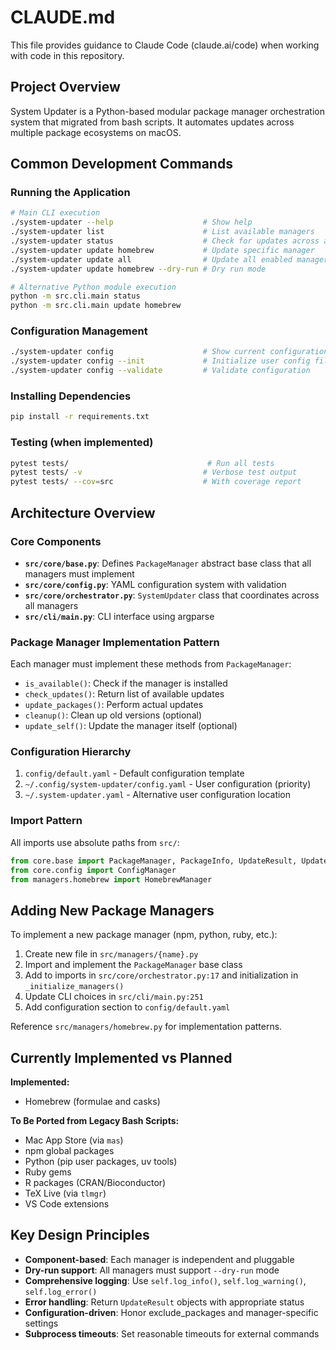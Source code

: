 # CLAUDE.md

This file provides guidance to Claude Code (claude.ai/code) when working with code in this repository.

## Project Overview

System Updater is a Python-based modular package manager orchestration system that migrated from bash scripts. It automates updates across multiple package ecosystems on macOS.

## Common Development Commands

### Running the Application
```bash
# Main CLI execution
./system-updater --help                    # Show help
./system-updater list                      # List available managers
./system-updater status                    # Check for updates across all managers
./system-updater update homebrew           # Update specific manager
./system-updater update all                # Update all enabled managers
./system-updater update homebrew --dry-run # Dry run mode

# Alternative Python module execution
python -m src.cli.main status
python -m src.cli.main update homebrew
```

### Configuration Management
```bash
./system-updater config                    # Show current configuration
./system-updater config --init             # Initialize user config file
./system-updater config --validate         # Validate configuration
```

### Installing Dependencies
```bash
pip install -r requirements.txt
```

### Testing (when implemented)
```bash
pytest tests/                               # Run all tests
pytest tests/ -v                           # Verbose test output
pytest tests/ --cov=src                    # With coverage report
```

## Architecture Overview

### Core Components
- **`src/core/base.py`**: Defines `PackageManager` abstract base class that all managers must implement
- **`src/core/config.py`**: YAML configuration system with validation
- **`src/core/orchestrator.py`**: `SystemUpdater` class that coordinates across all managers
- **`src/cli/main.py`**: CLI interface using argparse

### Package Manager Implementation Pattern
Each manager must implement these methods from `PackageManager`:
- `is_available()`: Check if the manager is installed
- `check_updates()`: Return list of available updates
- `update_packages()`: Perform actual updates
- `cleanup()`: Clean up old versions (optional)
- `update_self()`: Update the manager itself (optional)

### Configuration Hierarchy
1. `config/default.yaml` - Default configuration template
2. `~/.config/system-updater/config.yaml` - User configuration (priority)
3. `~/.system-updater.yaml` - Alternative user configuration location

### Import Pattern
All imports use absolute paths from `src/`:
```python
from core.base import PackageManager, PackageInfo, UpdateResult, UpdateStatus
from core.config import ConfigManager
from managers.homebrew import HomebrewManager
```

## Adding New Package Managers

To implement a new package manager (npm, python, ruby, etc.):

1. Create new file in `src/managers/{name}.py`
2. Import and implement the `PackageManager` base class
3. Add to imports in `src/core/orchestrator.py:17` and initialization in `_initialize_managers()`
4. Update CLI choices in `src/cli/main.py:251`
5. Add configuration section to `config/default.yaml`

Reference `src/managers/homebrew.py` for implementation patterns.

## Currently Implemented vs Planned

**Implemented:**
- Homebrew (formulae and casks)

**To Be Ported from Legacy Bash Scripts:**
- Mac App Store (via `mas`)
- npm global packages
- Python (pip user packages, uv tools)
- Ruby gems
- R packages (CRAN/Bioconductor)
- TeX Live (via `tlmgr`)
- VS Code extensions

## Key Design Principles

- **Component-based**: Each manager is independent and pluggable
- **Dry-run support**: All managers must support `--dry-run` mode
- **Comprehensive logging**: Use `self.log_info()`, `self.log_warning()`, `self.log_error()`
- **Error handling**: Return `UpdateResult` objects with appropriate status
- **Configuration-driven**: Honor exclude_packages and manager-specific settings
- **Subprocess timeouts**: Set reasonable timeouts for external commands